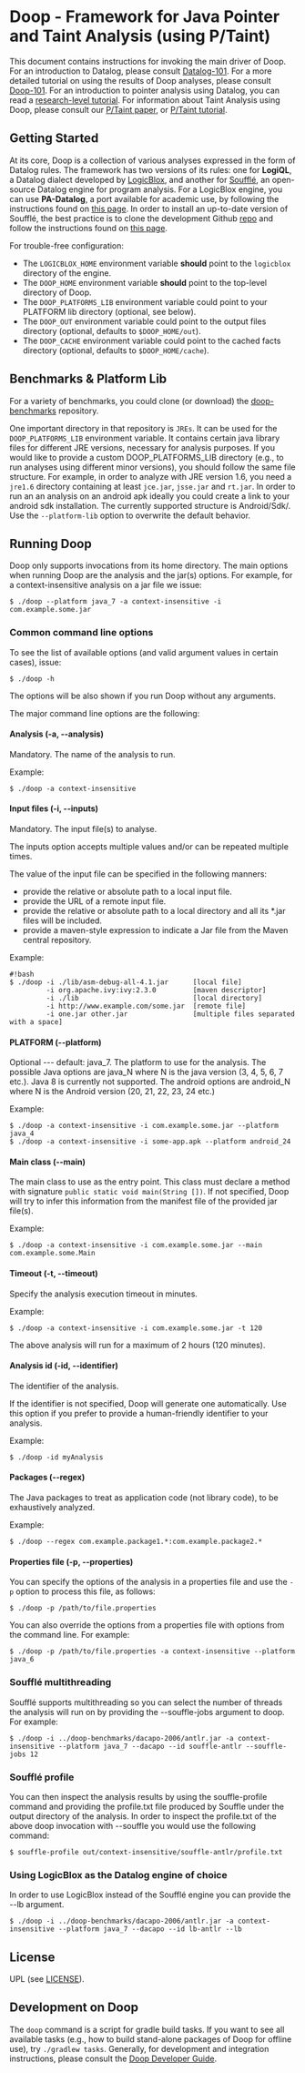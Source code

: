 # Doop - Framework for Java Pointer and Taint Analysis (using P/Taint)

This document contains instructions for invoking the main driver of Doop. For an introduction to Datalog, please consult [Datalog-101](docs/datalog-101.md). For a more detailed tutorial on using the results of Doop analyses, please consult [Doop-101](docs/doop-101.md). For an introduction to pointer analysis using Datalog, you can read a [research-level tutorial](http://yanniss.github.io/points-to-tutorial15.pdf). For information about Taint Analysis using Doop, please consult our [P/Taint paper](https://yanniss.github.io/ptaint-oopsla17.pdf), or [P/Taint tutorial](docs/ptaint.md).

## Getting Started

At its core, Doop is a collection of various analyses expressed in the form of Datalog rules. The framework has two versions of its rules:
one for **LogiQL**, a Datalog dialect developed by [LogicBlox](http://www.logicblox.com/), and another for [Soufflé](http://souffle-lang.org/), an open-source Datalog engine for program analysis. 
For a LogicBlox engine, you can use **PA-Datalog**, a port available for academic use, by following the instructions found on [this page](http://snf-705535.vm.okeanos.grnet.gr/agreement.html). 
In order to install an up-to-date version of Soufflé, the best practice is to clone the development Github [repo](https://github.com/souffle-lang/souffle) and follow the instructions found on [this page](http://souffle-lang.org/docs/build/). 

For trouble-free configuration:

* The `LOGICBLOX_HOME` environment variable **should** point to the `logicblox` directory of the engine.
* The `DOOP_HOME` environment variable **should** point to the top-level directory of Doop.
* The `DOOP_PLATFORMS_LIB` environment variable could point to your PLATFORM lib directory (optional, see below).
* The `DOOP_OUT` environment variable could point to the output files directory (optional, defaults to `$DOOP_HOME/out`).
* The `DOOP_CACHE` environment variable could point to the cached facts directory (optional, defaults to `$DOOP_HOME/cache`).


## Benchmarks & Platform Lib

For a variety of benchmarks, you could clone (or download) the [doop-benchmarks](https://bitbucket.org/yanniss/doop-benchmarks) repository.

One important directory in that repository is `JREs`. It can be used for the `DOOP_PLATFORMS_LIB` environment variable. It contains certain java library files for different JRE versions, necessary for analysis purposes. If you would like to provide a custom DOOP_PLATFORMS_LIB directory (e.g., to run analyses using different minor versions), you should follow the same file structure. For example, in order to analyze with JRE version 1.6, you need a `jre1.6` directory containing at least `jce.jar`, `jsse.jar` and `rt.jar`. In order to run an an analysis on an android apk ideally you could create a link to your android sdk installation. The currently supported structure is Android/Sdk/. Use the `--platform-lib` option to overwrite the default behavior.

## Running Doop

Doop only supports invocations from its home directory. The main options when running Doop are the analysis and the jar(s) options. For example, for a context-insensitive analysis on a jar file we issue:

    $ ./doop --platform java_7 -a context-insensitive -i com.example.some.jar

### Common command line options
To see the list of available options (and valid argument values in certain cases), issue:

    $ ./doop -h

The options will be also shown if you run Doop without any arguments.

The major command line options are the following:

#### Analysis (-a, --analysis)
Mandatory. The name of the analysis to run.

Example:

    $ ./doop -a context-insensitive

#### Input files  (-i, --inputs)
Mandatory. The input file(s) to analyse.

The inputs option accepts multiple values and/or can be repeated multiple times.

The value of the input file can be specified in the following manners:

* provide the relative or absolute path to a local input file.
* provide the URL of a remote input file.
* provide the relative or absolute path to a local directory and all its \*.jar files will be included.
* provide a maven-style expression to indicate a Jar file from the Maven central repository.

Example:

```
#!bash
$ ./doop -i ./lib/asm-debug-all-4.1.jar      [local file]
		 -i org.apache.ivy:ivy:2.3.0         [maven descriptor]
		 -i ./lib                            [local directory]
		 -i http://www.example.com/some.jar  [remote file]
		 -i one.jar other.jar                [multiple files separated with a space]
```

#### PLATFORM (--platform)
Optional --- default: java_7. The platform to use for the analysis. The possible Java options are java_N where N is the java version (3, 4, 5, 6, 7 etc.). Java 8 is currently not supported. The android options are android_N where N is the Android version (20, 21, 22, 23, 24 etc.)

Example:

    $ ./doop -a context-insensitive -i com.example.some.jar --platform java_4
    $ ./doop -a context-insensitive -i some-app.apk --platform android_24

#### Main class (--main)
The main class to use as the entry point. This class must declare a method with signature `public static void main(String [])`. If not specified, Doop will try to infer this information from the manifest file of the provided jar file(s).

Example:

    $ ./doop -a context-insensitive -i com.example.some.jar --main com.example.some.Main

#### Timeout (-t, --timeout)
Specify the analysis execution timeout in minutes.

Example:

    $ ./doop -a context-insensitive -i com.example.some.jar -t 120

The above analysis will run for a maximum of 2 hours (120 minutes).

#### Analysis id (-id, --identifier)
The identifier of the analysis.

If the identifier is not specified, Doop will generate one automatically. Use this option if you prefer
to provide a human-friendly identifier to your analysis.

Example:

    $ ./doop -id myAnalysis

#### Packages (--regex)
The Java packages to treat as application code (not library code), to be exhaustively analyzed.

Example:

    $ ./doop --regex com.example.package1.*:com.example.package2.*

#### Properties file (-p, --properties)
You can specify the options of the analysis in a properties file and use the `-p` option
to process this file, as follows:

    $ ./doop -p /path/to/file.properties

You can also override the options from a properties file with options from the command line. For example:

    $ ./doop -p /path/to/file.properties -a context-insensitive --platform java_6

### Soufflé multithreading

Soufflé supports multithreading so you can select the number of threads the analysis will run on by providing the --souffle-jobs argument to doop. For example:

    $ ./doop -i ../doop-benchmarks/dacapo-2006/antlr.jar -a context-insensitive --platform java_7 --dacapo --id souffle-antlr --souffle-jobs 12

### Soufflé profile

You can then inspect the analysis results by using the souffle-profile command and providing the profile.txt file produced by Souffle under the output directory of the analysis. In order to inspect the profile.txt of the above doop invocation with --souffle you would use the following command:

    $ souffle-profile out/context-insensitive/souffle-antlr/profile.txt

### Using LogicBlox as the Datalog engine of choice

In order to use LogicBlox instead of the Soufflé engine you can provide the --lb argument. 

    $ ./doop -i ../doop-benchmarks/dacapo-2006/antlr.jar -a context-insensitive --platform java_7 --dacapo --id lb-antlr --lb
   
## License
UPL (see [LICENSE](LICENSE)).


## Development on Doop
The `doop` command is a script for gradle build tasks. If you want to see all available tasks (e.g., how to build stand-alone packages of Doop for offline use), try `./gradlew tasks`. Generally, for development and integration instructions, please consult the [Doop Developer Guide](docs/documentation.md).